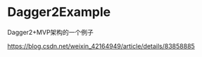 # Dagger2Example
Dagger2+MVP架构的一个例子

https://blog.csdn.net/weixin_42164949/article/details/83858885
